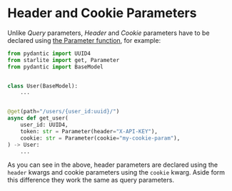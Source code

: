 # Header and Cookie Parameters

Unlike _Query_ parameters, _Header_ and _Cookie_ parameters have to be declared using
[the Parameter function](3-the-parameter-function.md), for example:

```python
from pydantic import UUID4
from starlite import get, Parameter
from pydantic import BaseModel


class User(BaseModel):
    ...


@get(path="/users/{user_id:uuid}/")
async def get_user(
    user_id: UUID4,
    token: str = Parameter(header="X-API-KEY"),
    cookie: str = Parameter(cookie="my-cookie-param"),
) -> User:
    ...
```

As you can see in the above, header parameters are declared using the `header` kwargs and cookie parameters using
the `cookie` kwarg. Aside form this difference they work the same as query parameters.
